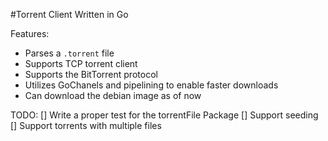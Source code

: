 #Torrent Client Written in Go

Features:
- Parses a `.torrent` file
- Supports TCP torrent client
- Supports the BitTorrent protocol
- Utilizes GoChanels and pipelining to enable faster downloads
- Can download the debian image as of now

TODO:
[] Write a proper test for the torrentFile Package
[] Support seeding
[] Support torrents with multiple files




